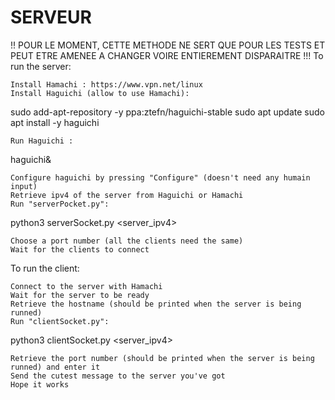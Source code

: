 # SERVEUR

!! POUR LE MOMENT, CETTE METHODE NE SERT QUE POUR LES TESTS ET PEUT ETRE AMENEE A CHANGER VOIRE ENTIEREMENT DISPARAITRE !!!
To run the server:

    Install Hamachi : https://www.vpn.net/linux
    Install Haguichi (allow to use Hamachi):

sudo add-apt-repository -y ppa:ztefn/haguichi-stable
sudo apt update
sudo apt install -y haguichi

    Run Haguichi :

haguichi&

    Configure haguichi by pressing "Configure" (doesn't need any humain input)
    Retrieve ipv4 of the server from Haguichi or Hamachi
    Run "serverPocket.py":

python3 serverSocket.py <server_ipv4>

    Choose a port number (all the clients need the same)
    Wait for the clients to connect

To run the client:

    Connect to the server with Hamachi
    Wait for the server to be ready
    Retrieve the hostname (should be printed when the server is being runned)
    Run "clientSocket.py":

python3 clientSocket.py <server_ipv4>

    Retrieve the port number (should be printed when the server is being runned) and enter it
    Send the cutest message to the server you've got
    Hope it works
